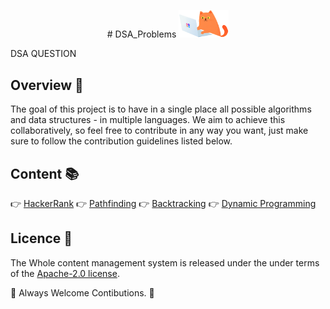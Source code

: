 <p align="center"> # DSA_Problems <img src="https://github.com/ralphcoder/pessonal/blob/master/photoes/giphy.gif" width="80"/>
  </p>
DSA QUESTION

## Overview 🖖

The goal of this project is to have in a single place all possible algorithms and data structures - in multiple languages. We aim to achieve this collaboratively, so feel free to contribute in any way you want, just make sure to follow the contribution guidelines listed below.

## Content 📚
👉 [HackerRank](https://github.com/swastikbaithalu/DSA_Problems-/tree/main/HackerRank)
👉 [Pathfinding](https://github.com/swastikbaithalu/DSA_Problems-/tree/main/Pathfinding)
👉 [Backtracking](https://github.com/swastikbaithalu/DSA_Problems-/tree/main/backtracking)
👉 [Dynamic Programming](https://github.com/swastikbaithalu/DSA_Problems-/tree/main/dp)

## Licence 📱
The Whole content management system is released under the under terms of the [Apache-2.0 license](https://github.com/swastikbaithalu/DSA_Problems-/blob/main/LICENSE).

👋 Always Welcome Contibutions. 👋
